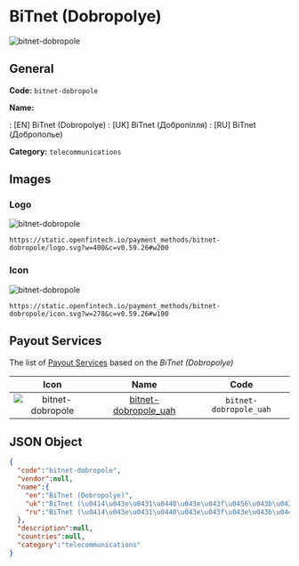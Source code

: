 
# BiTnet (Dobropolye) 
![bitnet-dobropole](https://static.openfintech.io/payment_methods/bitnet-dobropole/logo.svg?w=400&c=v0.59.26#w200)  

## General 
**Code:** `bitnet-dobropole` 
 
**Name:** 
 
:	[EN] BiTnet (Dobropolye) 
:	[UK] BiTnet (Добропілля) 
:	[RU] BiTnet (Доброполье) 
 
**Category:** `telecommunications` 
 

## Images 

### Logo 
![bitnet-dobropole](https://static.openfintech.io/payment_methods/bitnet-dobropole/logo.svg?w=400&c=v0.59.26#w200)  

```
https://static.openfintech.io/payment_methods/bitnet-dobropole/logo.svg?w=400&c=v0.59.26#w200
```  

### Icon 
![bitnet-dobropole](https://static.openfintech.io/payment_methods/bitnet-dobropole/icon.svg?w=278&c=v0.59.26#w100)  

```
https://static.openfintech.io/payment_methods/bitnet-dobropole/icon.svg?w=278&c=v0.59.26#w100
```  

## Payout Services 
 
The list of [Payout Services](/payout-services/) based on the _BiTnet (Dobropolye)_ 

|Icon|Name|Code| 
|:---:|:---:|:---:| 
|![bitnet-dobropole](https://static.openfintech.io/payout_methods/bitnet-dobropole/icon.svg?w=278&c=v0.59.26#w40) |[bitnet-dobropole_uah](/payout-services/bitnet-dobropole_uah/)|`bitnet-dobropole_uah`| 
 

## JSON Object 

```json
{
  "code":"bitnet-dobropole",
  "vendor":null,
  "name":{
    "en":"BiTnet (Dobropolye)",
    "uk":"BiTnet (\u0414\u043e\u0431\u0440\u043e\u043f\u0456\u043b\u043b\u044f)",
    "ru":"BiTnet (\u0414\u043e\u0431\u0440\u043e\u043f\u043e\u043b\u044c\u0435)"
  },
  "description":null,
  "countries":null,
  "category":"telecommunications"
}
```  

